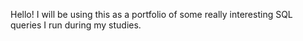 Hello! 
  I will be using this as a portfolio of some really interesting SQL queries I run during my studies.
  
